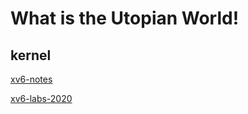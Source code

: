 # What is the Utopian World!

## kernel

[xv6-notes](https://github.com/UtopianFuture/UtopianFuture.github.io/blob/master/xv6.md)

[xv6-labs-2020](https://github.com/UtopianFuture/xv6-labs)


